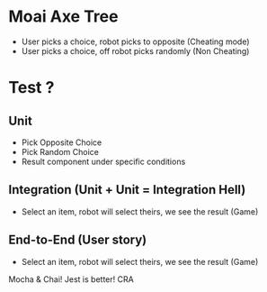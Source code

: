 # Moai Axe Tree

- User picks a choice, robot picks to opposite (Cheating mode)
- User picks a choice, off robot picks randomly (Non Cheating)

# Test ?

## Unit

- Pick Opposite Choice
- Pick Random Choice
- Result component under specific conditions

## Integration (Unit + Unit = Integration Hell)

- Select an item, robot will select theirs, we see the result (Game)

## End-to-End (User story)

- Select an item, robot will select theirs, we see the result (Game)


Mocha & Chai!
Jest is better! CRA